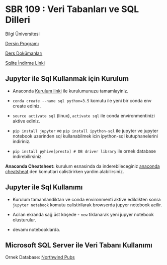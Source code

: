 # SBR 109 : Veri Tabanları ve SQL Dilleri
Bilgi Üniversitesi

[Dersin Programı](https://ects.bilgi.edu.tr/Course/Detail?catalog_courseId=8278377)

[Ders  Dokümanları](https://drive.google.com/drive/folders/1eFNTJqy5v9nb9hVJ525WwbalNsLqCRyG)

[Sqlite İndirme Linki](https://sqlitebrowser.org/)

## Jupyter ile Sql Kullanmak için Kurulum ##

- Anaconda [Kurulum linki](https://www.anaconda.com/download/#linux) ile kurulumunuzu tamamlayiniz.

- `conda create --name sql python=3.5` komutu ile yeni bir conda env create ediniz.

- `source activate sql` (linux), `activate sql` ile conda environmentinizi aktive ediniz.

- `pip install jupyter` ve `pip install ipython-sql`  ile jupyter ve jupyter notebook uzerinden sql kullanabilmek icin ipython-sql kutuphanelerini indiriniz.

- `pip install pyhive[presto] # DB driver library` ile ornek database indirebilirsiniz. 

**Anaconda Cheatsheet:** kurulum esnasinda da inderebileceginiz [anaconda cheatsheat]( https://conda.io/docs/_downloads/conda-cheatsheet.pdf) den komutlari calistirirken yardim alabilirsiniz.

## Jupyter ile Sql Kullanımı ##

- Kurulum tamamlandiktan ve conda environmenti aktive edildikten sonra `jupyter notebook` komutu calistirilarak browserda jupyer notebook acilir.

- Acilan ekranda sağ üst köşede - `new` tiklanarak yeni jupyer notebook olusturulur.

- devamı  notebooklarda.

## Microsoft SQL Server ile  Veri Tabanı Kullanımı ##

Ornek Database: [Northwind Pubs](https://www.microsoft.com/en-us/download/details.aspx?id=23654)
